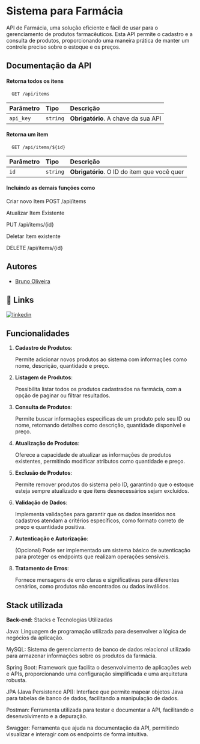 
# Sistema para Farmácia

API de Farmácia, uma solução eficiente e fácil de usar para o gerenciamento de produtos farmacêuticos. Esta API permite o cadastro e a consulta de produtos, proporcionando uma maneira prática de manter um controle preciso sobre o estoque e os preços.


## Documentação da API

#### Retorna todos os itens

```http
  GET /api/items
```

| Parâmetro   | Tipo       | Descrição                           |
| :---------- | :--------- | :---------------------------------- |
| `api_key` | `string` | **Obrigatório**. A chave da sua API |

#### Retorna um item

```http
  GET /api/items/${id}
```

| Parâmetro   | Tipo       | Descrição                                   |
| :---------- | :--------- | :------------------------------------------ |
| `id`      | `string` | **Obrigatório**. O ID do item que você quer |

#### Incluindo as demais funções como

Criar novo Item 
POST /api/items 

Atualizar Item Existente

PUT /api/items/{id}

Deletar Item existente

DELETE /api/items/{id}










## Autores

- [Bruno Oliveira](https://www.github.com/brunocaoliveira)


## 🔗 Links

[![linkedin](https://img.shields.io/badge/linkedin-0A66C2?style=for-the-badge&logo=linkedin&logoColor=white)](https://www.linkedin.com/in/brunocaoliveira/)



## Funcionalidades




1. **Cadastro de Produtos**:
   
    Permite adicionar novos produtos ao sistema com informações como nome, descrição, quantidade e preço.

2. **Listagem de Produtos**:
    
    Possibilita listar todos os produtos cadastrados na farmácia, com a opção de paginar ou filtrar resultados.

3. **Consulta de Produtos**:
   
    Permite buscar informações específicas de um produto pelo seu ID ou nome, retornando detalhes como descrição, quantidade disponível e preço.

4. **Atualização de Produtos**:
   
    Oferece a capacidade de atualizar as informações de produtos existentes, permitindo modificar atributos como quantidade e preço.

5. **Exclusão de Produtos**:
   
    Permite remover produtos do sistema pelo ID, garantindo que o estoque esteja sempre atualizado e que itens desnecessários sejam excluídos.

6. **Validação de Dados**:
    
    Implementa validações para garantir que os dados inseridos nos cadastros atendam a critérios específicos, como formato correto de preço e quantidade positiva.

7. **Autenticação e Autorização**:

    (Opcional) Pode ser implementado um sistema básico de autenticação para proteger os endpoints que realizam operações sensíveis.


9. **Tratamento de Erros**:

    Fornece mensagens de erro claras e significativas para diferentes cenários, como produtos não encontrados ou dados inválidos.




## Stack utilizada

**Back-end:** Stacks e Tecnologias Utilizadas


Java: Linguagem de programação utilizada para desenvolver a lógica de negócios da aplicação.

MySQL: Sistema de gerenciamento de banco de dados relacional utilizado para armazenar informações sobre os produtos da farmácia.

Spring Boot: Framework que facilita o desenvolvimento de aplicações web e APIs, proporcionando uma configuração simplificada e uma arquitetura robusta.

JPA (Java Persistence API): Interface que permite mapear objetos Java para tabelas de banco de dados, facilitando a manipulação de dados.

Postman: Ferramenta utilizada para testar e documentar a API, facilitando o desenvolvimento e a depuração.

Swagger: Ferramenta que ajuda na documentação da API, permitindo visualizar e interagir com os endpoints de forma intuitiva.


